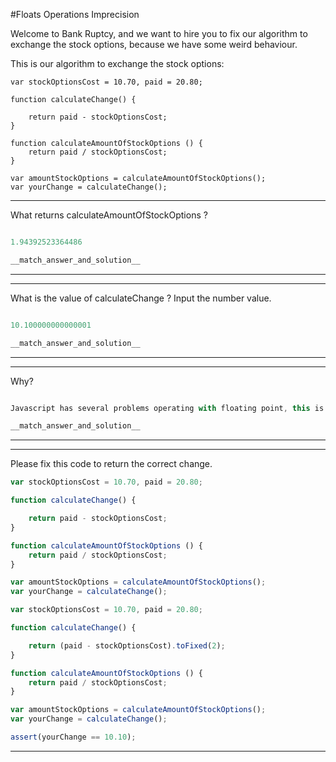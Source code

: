 #Floats Operations Imprecision

Welcome to Bank Ruptcy, and we want to hire you to fix our algorithm to exchange the stock options, because we have some weird behaviour.

This is our algorithm to exchange the stock options:

```
var stockOptionsCost = 10.70, paid = 20.80;

function calculateChange() {

    return paid - stockOptionsCost;
}

function calculateAmountOfStockOptions () {
    return paid / stockOptionsCost;
}

var amountStockOptions = calculateAmountOfStockOptions();
var yourChange = calculateChange();
```

---

What returns calculateAmountOfStockOptions ?

```js

```

```js
1.94392523364486
```

```js
__match_answer_and_solution__
```

---

---

What is the value of calculateChange ? Input the number value.

```js

```

```js
10.100000000000001
```

```js
__match_answer_and_solution__
```

---

---

Why?

```js

```

```js
Javascript has several problems operating with floating point, this is one of the causes that it should not be to operate with floats.
```

```js
__match_answer_and_solution__
```

---

---

Please fix this code to return the correct change.

```js
var stockOptionsCost = 10.70, paid = 20.80;

function calculateChange() {

    return paid - stockOptionsCost;
}

function calculateAmountOfStockOptions () {
    return paid / stockOptionsCost;
}

var amountStockOptions = calculateAmountOfStockOptions();
var yourChange = calculateChange();
```

```js
var stockOptionsCost = 10.70, paid = 20.80;

function calculateChange() {

    return (paid - stockOptionsCost).toFixed(2);
}

function calculateAmountOfStockOptions () {
    return paid / stockOptionsCost;
}

var amountStockOptions = calculateAmountOfStockOptions();
var yourChange = calculateChange();
```

```js
assert(yourChange == 10.10);
```

---